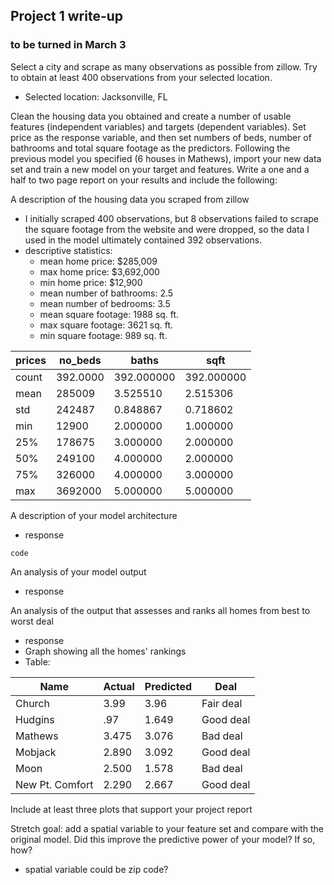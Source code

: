 ## Project 1 write-up
### to be turned in March 3

Select a city and scrape as many observations as possible from zillow. Try to obtain at least 400 observations from your selected location.

* Selected location: Jacksonville, FL

Clean the housing data you obtained and create a number of usable features (independent variables) and targets (dependent variables). Set price as the response variable, and then set numbers of beds, number of bathrooms and total square footage as the predictors. Following the previous model you specified (6 houses in Mathews), import your new data set and train a new model on your target and features. Write a one and a half to two page report on your results and include the following:

A description of the housing data you scraped from zillow
* I initially scraped 400 observations, but 8 observations failed to scrape the square footage from the website and were dropped, so the data I used in the model ultimately contained 392 observations. 
* descriptive statistics:
    * mean home price: $285,009
    * max home price: $3,692,000
    * min home price: $12,900
    * mean number of bathrooms: 2.5
    * mean number of bedrooms: 3.5
    * mean square footage: 1988 sq. ft.
    * max square footage: 3621 sq. ft.
    * min square footage: 989 sq. ft.


|prices   |  no_beds   |    baths    |     sqft |
|------|----------|-------------|-----------|
|count | 392.0000    |    392.000000 | 392.000000 | 392.000000 |
|mean |  285009    |      3.525510  |  2.515306 | 1988.882653 |
|std  |  242487      |    0.848867 |   0.718602  | 693.012684 |
|min  |  12900      |     2.000000  |  1.000000 | 989.000000 |
|25%  |  178675     |     3.000000  |  2.000000 | 1439.000000 |
|50%  |   249100   |       4.000000  |  2.000000 | 1827.500000 |
|75%  |  326000    |      4.000000  |  3.000000 | 2440.000000 |
|max  |  3692000    |     5.000000  |  5.000000 | 3621.000000 |

A description of your model architecture
* response
``` 
code
```

An analysis of your model output
* response

An analysis of the output that assesses and ranks all homes from best to worst deal
* response
* Graph showing all the homes' rankings 
* Table:

|Name | Actual      | Predicted | Deal|
|-----| ----------- | ----------- |----|
|Church| 3.99      | 3.96      | Fair deal|
|Hudgins| .97      | 1.649       | Good deal|
|Mathews| 3.475   | 3.076      | Bad deal |
|Mobjack| 2.890   | 3.092        | Good deal|
|Moon| 2.500  | 1.578        | Bad deal|
|New Pt. Comfort| 2.290   | 2.667   |Good deal|

Include at least three plots that support your project report

Stretch goal: add a spatial variable to your feature set and compare with the original model. Did this improve the predictive power of your model? If so, how?
* spatial variable could be zip code? 

